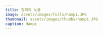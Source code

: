```yaml
---
title: 함피의 노을
image: assets/images/fulls/hampi.JPG
thumbnail: assets/images/thumbs/hampi.JPG
caption: Hampi
---
```

